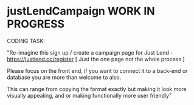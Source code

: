 # justLendCampaign WORK IN PROGRESS

CODING TASK:

"Re-imagine this sign up  / create a campaign page for Just Lend - https://justlend.co/register
[ Just the one page not the whole process ]

Please focus on the front end, if you want to connect it to a back-end or database you are more than welcome to also.

This can range from copying the format exactly but making it look more visually appealing, and or making functionally more user friendly"
